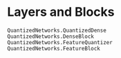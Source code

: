 # Layers and Blocks

```@docs
QuantizedNetworks.QuantizedDense
QuantizedNetworks.DenseBlock
QuantizedNetworks.FeatureQuantizer
QuantizedNetworks.FeatureBlock
```